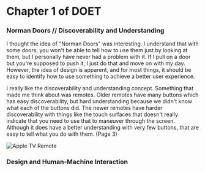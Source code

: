 # Chapter 1 of DOET

### Norman Doors // Discoverability and Understanding

I thought the idea of "Norman Doors" was interesting. I understand that with some doors, you won't be able to tell how to use them just by looking at them, but I personally have never had a problem with it. If I pull on a door but you're supposed to push it, I just do that and move on with my day. However, the idea of design is apparent, and for most things, it should be easy to identify how to use something to achieve a better user experience. 

I really like the discoverability and understanding concept. Something that made me think about was remotes. Older remotes have many buttons which has easy discoverability, but hard understanding because we didn't know what each of the buttons did. The newer remotes  have harder discoverability with things like the touch surfaces that doesn't really indicate that you need to use that to maneuver through the screen. Although it does have a better understanding with very few buttons, that are easy to tell what you do with them. (Page 3)

![Apple TV Remote](https://cdsassets.apple.com/live/SZLF0YNV/images/sp/111929_appletv4k_remote_US.png)

### Design and Human-Machine Interaction
